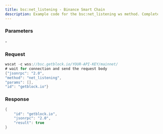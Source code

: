 ```yaml
---
title: bsc:net_listening - Binance Smart Chain
description: Example code for the bsc:net_listening ws method. Сomplete guide on how to use bsc:net_listening ws in GetBlock.io Web3 documentation.
---
```


### Parameters


\-

### Request

``` java
wscat -c wss://bsc.getblock.io/YOUR-API-KEY/mainnet/ 
# wait for connection and send the request body 
{"jsonrpc": "2.0",
"method": "net_listening",
"params": [],
"id": "getblock.io"}
```

###  Response

``` java
{
    "id": "getblock.io",
    "jsonrpc": "2.0",
    "result": true
}
```

